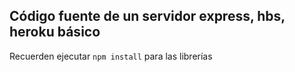 ## Código fuente de un servidor express, hbs, heroku básico 


Recuerden ejecutar ```npm install``` para las librerías